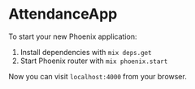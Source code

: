 # AttendanceApp

To start your new Phoenix application:

1. Install dependencies with `mix deps.get`
2. Start Phoenix router with `mix phoenix.start`

Now you can visit `localhost:4000` from your browser.
